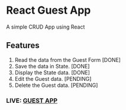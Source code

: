 # React Guest App
A simple CRUD App using React

## Features
1. Read the data from the Guest Form [DONE]
2. Save the data in State. [DONE]
3. Display the State data. [DONE]
4. Edit the Guest data. [PENDING]
5. Delete the Guest data. [PENDING]

### LIVE: [GUEST APP](https://mayank-react-guestapp.netlify.com/) 

